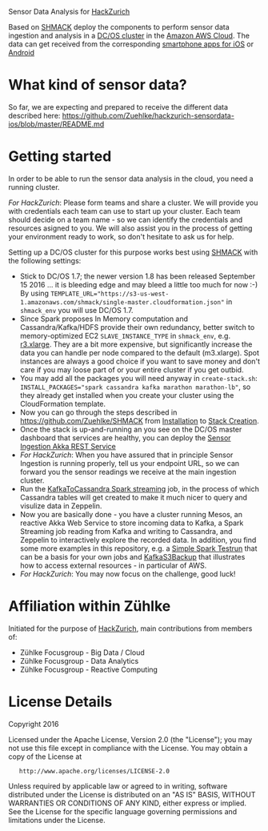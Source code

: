 Sensor Data Analysis for [HackZurich](http://hackzurich.com/)

Based on [SHMACK](https://github.com/Zuehlke/SHMACK) deploy the components to perform sensor data ingestion and analysis in a [DC/OS cluster](https://mesosphere.com/product/) in the [Amazon AWS Cloud](https://aws.amazon.com/).
The data can get received from the corresponding [smartphone apps for iOS](https://github.com/Zuehlke/hackzurich-sensordata-ios) or [Android](https://github.com/Zuehlke/hackzurich-sensordata-android)

# What kind of sensor data?

So far, we are expecting and prepared to receive the different data described here: <https://github.com/Zuehlke/hackzurich-sensordata-ios/blob/master/README.md>


# Getting started
 
In order to be able to run the sensor data analysis in the cloud, you need a running cluster. 

*For HackZurich*: Please form teams and share a cluster. We will provide you with credentials each team can use to start up your cluster.
Each team should decide on a team name - so we can identify the credentials and resources asigned to you.
We will also assist you in the process of getting your environment ready to work, so don't hesitate to ask us for help.

Setting up a DC/OS cluster for this purpose works best using [SHMACK](https://github.com/Zuehlke/SHMACK) with the following settings:
* Stick to DC/OS 1.7; the newer version 1.8 has been released September 15 2016 ... it is bleeding edge and may bleed a little too much for now :-) 
  By using `TEMPLATE_URL="https://s3-us-west-1.amazonaws.com/shmack/single-master.cloudformation.json"` in `shmack_env` you will use DC/OS 1.7.
* Since Spark proposes In Memory computation and Cassandra/Kafka/HDFS provide their own redundancy, 
  better switch to memory-optimized EC2 `SLAVE_INSTANCE_TYPE` in `shmack_env`, e.g. [r3.xlarge](https://aws.amazon.com/ec2/pricing/).
  They are a bit more expensive, but significantly increase the data you can handle per node compared to the default (m3.xlarge).
  Spot instances are always a good choice if you want to save money and don't care if you may loose part of or your entire cluster if you get outbid.
* You may add all the packages you will need anyway in `create-stack.sh`: `INSTALL_PACKAGES="spark cassandra kafka marathon marathon-lb"`, 
  so they already get installed when you create your cluster using the CloudFormation template.
* Now you can go through the steps described in <https://github.com/Zuehlke/SHMACK> 
  from [Installation](https://github.com/Zuehlke/SHMACK#installation) to [Stack Creation](https://github.com/Zuehlke/SHMACK#stack-creation-from-now-on-you-pay-for-usage).
* Once the stack is up-and-running an you see on the DC/OS master dashboard that services are healthy,
  you can deploy the [Sensor Ingestion Akka REST Service](https://github.com/Zuehlke/hackzurich-sensordataanalysis/tree/master/sensor-ingestion#regular-deployment-into-a-shmack-dcos-cluster)
* *For HackZurich*: When you have assured that in principle Sensor Ingestion is running properly, tell us your endpoint URL, 
  so we can forward you the sensor readings we receive at the main ingestion cluster.
* Run the [KafkaToCassandra Spark streaming](https://github.com/Zuehlke/hackzurich-sensordataanalysis/tree/master/KafkaToCassandra) job, 
  in the process of which Cassandra tables will get created to make it much nicer to query and visulize data in Zeppelin.
* Now you are basically done - you have a cluster running Mesos, 
  an reactive Akka Web Service to store incoming data to Kafka, 
  a Spark Streaming job reading from Kafka and writing to Cassandra, 
  and Zeppelin to interactively explore the recorded data.
  In addition, you find some more examples in this repository, 
  e.g. a [Simple Spark Testrun](https://github.com/Zuehlke/hackzurich-sensordataanalysis/tree/master/simple-spark-testrun) that can be a basis for your own jobs 
  and [KafkaS3Backup](https://github.com/Zuehlke/hackzurich-sensordataanalysis/tree/master/kafka-s3-backup) that illustrates how to access external resources - in particular of AWS.
* *For HackZurich*: You may now focus on the challenge, good luck!
 
  

# Affiliation within Zühlke
Initiated for the purpose of [HackZurich](http://hackzurich.com/), main contributions from members of: 

* Zühlke Focusgroup - Big Data / Cloud
* Zühlke Focusgroup - Data Analytics
* Zühlke Focusgroup - Reactive Computing

<a name="license"></a>
# License Details

Copyright 2016

   Licensed under the Apache License, Version 2.0 (the "License");
   you may not use this file except in compliance with the License.
   You may obtain a copy of the License at

       http://www.apache.org/licenses/LICENSE-2.0

   Unless required by applicable law or agreed to in writing, software
   distributed under the License is distributed on an "AS IS" BASIS,
   WITHOUT WARRANTIES OR CONDITIONS OF ANY KIND, either express or implied.
   See the License for the specific language governing permissions and
   limitations under the License.